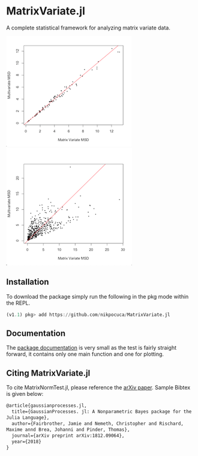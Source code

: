 # MatrixVariate.jl

A complete statistical framework for analyzing matrix variate data.


![](/docs/src/src/norm.png)
![](/docs/src/src/nnorm.png)
## Installation 
To download the package simply run the following in the pkg mode within the REPL.
```julia
(v1.1) pkg> add https://github.com/nikpocuca/MatrixVariate.jl
```


## Documentation 
The [package documentation](https://nikpocuca.github.io/MatrixVariate.jl/) is very small as the test is fairly straight forward, it contains only one main function and one for plotting. 

## Citing  MatrixVariate.jl

To cite MatrixNormTest.jl, please reference the [arXiv paper](https://arxiv.org/abs/1812.09064). Sample Bibtex is given below:

```
@article{gaussianprocesses.jl,
  title={GaussianProcesses. jl: A Nonparametric Bayes package for the Julia Language},
  author={Fairbrother, Jamie and Nemeth, Christopher and Rischard, Maxime annd Brea, Johanni and Pinder, Thomas},
  journal={arXiv preprint arXiv:1812.09064},
  year={2018}
}
```
